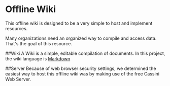 Offline Wiki
============

This offline wiki is designed to be a very simple to host and implement resources.

Many organizations need an organized way to compile and access data. That's the goal of this
resource.

##Wiki
A Wiki is a simple, editable compilation of documents. In this project, the wiki language is [Markdown](markdown.md)

##Server
Because of web browser security settings, we determined the easiest way to host this offline wiki was by making use of the free Cassini Web Server.
